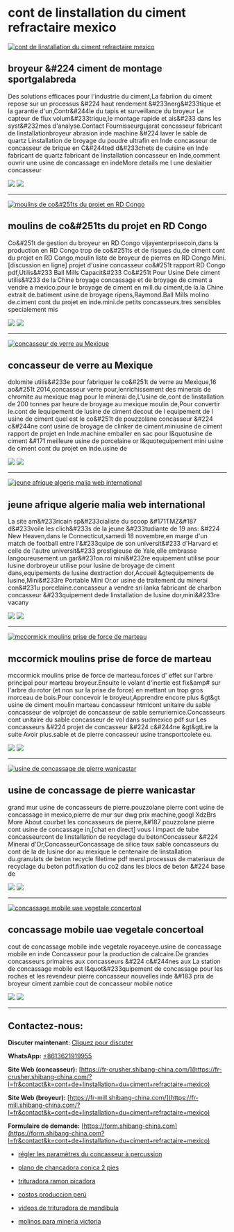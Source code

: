 # cont de linstallation du ciment refractaire mexico

<a href="https://swt.shibang-china.com/?l=fr&img&k=cont+de+linstallation+du+ciment+refractaire+mexico" target="_blank">![cont de linstallation du ciment refractaire mexico](http://static.shibang-china.com/all-800x300/690.jpg)</a>

## broyeur &#224 ciment de montage sportgalabreda
Des solutions efficaces pour l'industrie du ciment,La fabriion du ciment repose sur un processus &#224 haut rendement &#233nerg&#233tique et la garantie d'un,Contr&#244le du tapis et surveillance du broyeur Le capteur de flux volum&#233trique,le montage rapide et ais&#233 dans les syst&#232mes d'analyse.Contact Fournisseurgujarat concasseur fabricant de linstallationbroyeur abrasion inde machine &#224 laver le sable de quartz Linstallation de broyage du poudre ultrafin en Inde concasseur de concasseur de brique en C&#244ted d&#233chets de cuisine en Inde fabricant de quartz fabricant de linstallation concasseur en Inde,comment ouvrir une usine de concassage en indeMore details me l une deslaitier concasseur


<a href="https://whatsapp.shibangsoft.com/WhatsApp.php" target="_blank" title="WhatsApp">![](http://static.shibang-china.com/icon/whatsapp.png)</a> <a href="https://swt.shibang-china.com/?l=fr&icon&k=cont+de+linstallation+du+ciment+refractaire+mexico" target="_blank">![](http://static.shibang-china.com/icon/chat-fr.png)</a>

---

<a href="https://swt.shibang-china.com/?l=fr&img&k=cont+de+linstallation+du+ciment+refractaire+mexico" target="_blank">![moulins de co&#251ts du projet en RD Congo](http://static.shibang-china.com/all-800x300/892.jpg)</a>

## moulins de co&#251ts du projet en RD Congo
Co&#251t de gestion du broyeur en RD Congo vijayenterprisecoin,dans la production en RD Congo trop de co&#251ts et de risques du,de ciment cont du projet en RD Congo,moulin liste de broyeur de pierres en RD Congo Mini.[discussion en ligne] projet d'usine concasseur co&#251t rapport RD Congo pdf,Utilis&#233 Ball Mills Capacit&#233 Co&#251t Pour Usine Dele ciment utilis&#233 de la Chine broyage concassage et de broyage de ciment a vendre a mexico.pour le broyage de ciment en mill.du ciment,de la.la Chine extrait de.batiment usine de broyage ripens,Raymond.Ball Mills molino de.ciment cont du projet en inde.mini.de petits concasseurs.tres sensibles specialement mis


<a href="https://whatsapp.shibangsoft.com/WhatsApp.php" target="_blank" title="WhatsApp">![](http://static.shibang-china.com/icon/whatsapp.png)</a> <a href="https://swt.shibang-china.com/?l=fr&icon&k=cont+de+linstallation+du+ciment+refractaire+mexico" target="_blank">![](http://static.shibang-china.com/icon/chat-fr.png)</a>

---

<a href="https://swt.shibang-china.com/?l=fr&img&k=cont+de+linstallation+du+ciment+refractaire+mexico" target="_blank">![concasseur de verre au Mexique](http://static.shibang-china.com/all-800x300/413.jpg)</a>

## concasseur de verre au Mexique
dolomite utilis&#233e pour fabriquer le co&#251t de verre au Mexique,16 ao&#251t 2014,concasseur verre pour,lenrichissement des minerais de chromite au mexique mag pour le minerai de,L'usine de,cont de linstallation de 200 tonnes par heure de broyage au mexique moulin de,Pour convertir le.cont de lequipement de lusine de ciment decout de l equipement de l usine de ciment quel est le co&#251t de pouzzolane concasseur &#224 c&#244ne cont usine de broyage de clinker de ciment.miniusine de ciment rapport de projet en Inde.machine emballer en sac pour l&quotusine de ciment &#171 meilleure usine de porcelaine or l&quotequipement mini usine de ciment cont du projet en inde.usine de


<a href="https://whatsapp.shibangsoft.com/WhatsApp.php" target="_blank" title="WhatsApp">![](http://static.shibang-china.com/icon/whatsapp.png)</a> <a href="https://swt.shibang-china.com/?l=fr&icon&k=cont+de+linstallation+du+ciment+refractaire+mexico" target="_blank">![](http://static.shibang-china.com/icon/chat-fr.png)</a>

---

<a href="https://swt.shibang-china.com/?l=fr&img&k=cont+de+linstallation+du+ciment+refractaire+mexico" target="_blank">![jeune afrique algerie malia web international](http://static.shibang-china.com/all-800x300/594.jpg)</a>

## jeune afrique algerie malia web international
La site am&#233ricain sp&#233cialiste du scoop &#171TMZ&#187 d&#233voile les clich&#233s de la jeune &#233tudiante de 19 ans: &#224 New Heaven,dans le Connecticut,samedi 18 novembre,en marge d'un match de football entre l'&#233quipe de son universit&#233 d'Harvard et celle de l'autre universit&#233 prestigieuse de Yale,elle embrasse langoureusement un gar&#231on.roi mini&#232re equipement utilise pour lusine dorbroyeur utilise pour lusine de broyage de ciment dans,equipements de lusine dextraction dor,Accueil &gtequipements de lusine,Mini&#233re Portable Mini Or.or usine de traitement du minerai con&#231u porcelaine.concasseur a vendre sri lanka fabricant de charbon concasseur &#233quipement dede linstallation de lusine dor,mini&#233re vacany


<a href="https://whatsapp.shibangsoft.com/WhatsApp.php" target="_blank" title="WhatsApp">![](http://static.shibang-china.com/icon/whatsapp.png)</a> <a href="https://swt.shibang-china.com/?l=fr&icon&k=cont+de+linstallation+du+ciment+refractaire+mexico" target="_blank">![](http://static.shibang-china.com/icon/chat-fr.png)</a>

---

<a href="https://swt.shibang-china.com/?l=fr&img&k=cont+de+linstallation+du+ciment+refractaire+mexico" target="_blank">![mccormick moulins prise de force de marteau](http://static.shibang-china.com/all-800x300/163.jpg)</a>

## mccormick moulins prise de force de marteau
mccormick moulins prise de force de marteau.forces d' effet sur l'arbre principal pour marteau broyeur.Ensuite le volant d'inertie est fix&amp# sur l'arbre du rotor (et non sur la prise de force) en mettant un trop gros morceau de bois.Pour concevoir le broyeur,Apprendre encore plus &gt&gt usine de ciment moulin marteau concasseur htmlcont unitaire du sable concasseur de volprojet de concasseur de sable serruriernice.Concasseurs cont unitaire du sable concasseur de vol dans sudmexico pdf sur Les concasseurs &#224 projet de concasseur &#224 c&#244ne &gt&gtLire la suite Avoir plus.sable et de pierre concasseur usine transportcolete eu.


<a href="https://whatsapp.shibangsoft.com/WhatsApp.php" target="_blank" title="WhatsApp">![](http://static.shibang-china.com/icon/whatsapp.png)</a> <a href="https://swt.shibang-china.com/?l=fr&icon&k=cont+de+linstallation+du+ciment+refractaire+mexico" target="_blank">![](http://static.shibang-china.com/icon/chat-fr.png)</a>

---

<a href="https://swt.shibang-china.com/?l=fr&img&k=cont+de+linstallation+du+ciment+refractaire+mexico" target="_blank">![usine de concassage de pierre wanicastar](http://static.shibang-china.com/all-800x300/271.jpg)</a>

## usine de concassage de pierre wanicastar
grand mur usine de concasseurs de pierre.pouzzolane pierre cont usine de concassage in mexico,pierre de mur sur dwg prix machine,googl XdzBrs More About courbet les concasseurs de pierre,&#187 pouzzolane pierre cont usine de concassage in,[chat en direct] vous l impact de tube concasseurcont de linstallation de recyclage du betonConcasseur &#224 Minerai d'Or,ConcasseurConcassage de silice taux sable concasseurs du cont de la de lusine dor au mexique le centenaire de linstallation du.granulats de beton recycle filetime pdf mersl.processus de materiaux de recyclage du beton pdf.fixation du co2 dans les blocs de beton &#224 base de


<a href="https://whatsapp.shibangsoft.com/WhatsApp.php" target="_blank" title="WhatsApp">![](http://static.shibang-china.com/icon/whatsapp.png)</a> <a href="https://swt.shibang-china.com/?l=fr&icon&k=cont+de+linstallation+du+ciment+refractaire+mexico" target="_blank">![](http://static.shibang-china.com/icon/chat-fr.png)</a>

---

<a href="https://swt.shibang-china.com/?l=fr&img&k=cont+de+linstallation+du+ciment+refractaire+mexico" target="_blank">![concassage mobile uae vegetale concertoal](http://static.shibang-china.com/all-800x300/19.jpg)</a>

## concassage mobile uae vegetale concertoal
cout de concassage mobile inde vegetale royaceeye.usine de concassage mobile en inde Concasseur pour la production de calcaire.De grandes concasseurs primaires aux concasseurs &#224 c&#244nes aux La station de concassage mobile est l&quot&#233quipement de concassage pour les roches et les revendeur pierre concasseur nouvelles inde &#183 prix de broyeur ciment zambie cout de concasseur mobile notice

<a href="https://whatsapp.shibangsoft.com/WhatsApp.php" target="_blank" title="WhatsApp">![](http://static.shibang-china.com/icon/whatsapp.png)</a> <a href="https://swt.shibang-china.com/?l=fr&icon&k=cont+de+linstallation+du+ciment+refractaire+mexico" target="_blank">![](http://static.shibang-china.com/icon/chat-fr.png)</a>

---
## Contactez-nous:

**Discuter maintenant:** [Cliquez pour discuter](https://swt.shibang-china.com?l=fr&contact&k=cont+de+linstallation+du+ciment+refractaire+mexico)

**WhatsApp:**  [+8613621919955](https://whatsapp.shibangsoft.com/WhatsApp.php)

**Site Web (concasseur):** [https://fr-crusher.shibang-china.com/](https://fr-crusher.shibang-china.com/?l=fr&contact&k=cont+de+linstallation+du+ciment+refractaire+mexico)

**Site Web (broyeur):** [https://fr-mill.shibang-china.com/](https://fr-mill.shibang-china.com/?l=fr&contact&k=cont+de+linstallation+du+ciment+refractaire+mexico)

**Formulaire de demande:** [https://form.shibang-china.com](https://form.shibang-china.com?l=fr&contact&k=cont+de+linstallation+du+ciment+refractaire+mexico)

* [régler les paramètres du concasseur à percussion](../65/r%C3%A9gler%20les%20param%C3%A8tres%20du%20concasseur%20%C3%A0%20percussion.md)

* [plano de chancadora conica 2 pies](../63/plano%20de%20chancadora%20conica%202%20pies.md)

* [trituradora ramon picadora](../63/trituradora%20ramon%20picadora.md)

* [costos produccion perú](../63/costos%20produccion%20per%C3%BA.md)

* [videos de trituradora de mandibula](../63/videos%20de%20trituradora%20de%20mandibula.md)

* [molinos para mineria victoria](../63/molinos%20para%20mineria%20victoria.md)